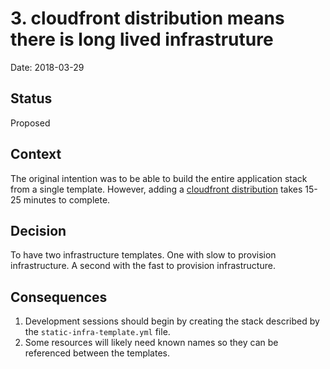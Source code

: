 # 3. cloudfront distribution means there is long lived infrastruture

Date: 2018-03-29

## Status

Proposed

## Context

The original intention was to be able to build the entire application stack from a single template. However, adding a [cloudfront distribution](https://docs.aws.amazon.com/AmazonCloudFront/latest/DeveloperGuide/Introduction.html) takes 15-25 minutes to complete.

## Decision

To have two infrastructure templates. One with slow to provision infrastructure. A second with the fast to provision infrastructure.

## Consequences

 1. Development sessions should begin by creating the stack described by the `static-infra-template.yml` file.
 2. Some resources will likely need known names so they can be referenced between the templates.
